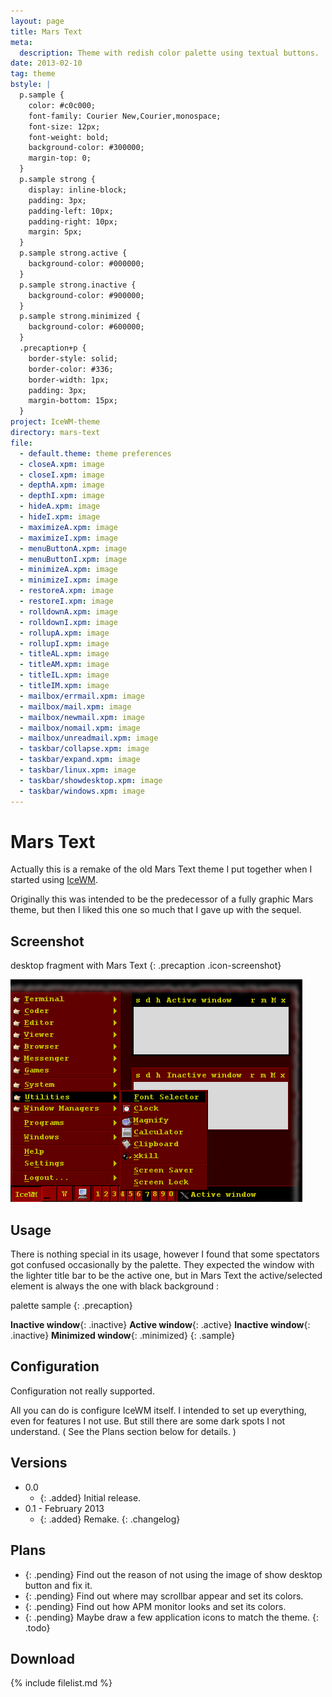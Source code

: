 ```yaml
---
layout: page
title: Mars Text
meta:
  description: Theme with redish color palette using textual buttons.
date: 2013-02-10
tag: theme
bstyle: |
  p.sample {
    color: #c0c000;
    font-family: Courier New,Courier,monospace;
    font-size: 12px;
    font-weight: bold;
    background-color: #300000;
    margin-top: 0;
  }
  p.sample strong {
    display: inline-block;
    padding: 3px;
    padding-left: 10px;
    padding-right: 10px;
    margin: 5px;
  }
  p.sample strong.active {
    background-color: #000000;
  }
  p.sample strong.inactive {
    background-color: #900000;
  }
  p.sample strong.minimized {
    background-color: #600000;
  }
  .precaption+p {
    border-style: solid;
    border-color: #336;
    border-width: 1px;
    padding: 3px;
    margin-bottom: 15px;
  }
project: IceWM-theme
directory: mars-text
file:
  - default.theme: theme preferences
  - closeA.xpm: image
  - closeI.xpm: image
  - depthA.xpm: image
  - depthI.xpm: image
  - hideA.xpm: image
  - hideI.xpm: image
  - maximizeA.xpm: image
  - maximizeI.xpm: image
  - menuButtonA.xpm: image
  - menuButtonI.xpm: image
  - minimizeA.xpm: image
  - minimizeI.xpm: image
  - restoreA.xpm: image
  - restoreI.xpm: image
  - rolldownA.xpm: image
  - rolldownI.xpm: image
  - rollupA.xpm: image
  - rollupI.xpm: image
  - titleAL.xpm: image
  - titleAM.xpm: image
  - titleIL.xpm: image
  - titleIM.xpm: image
  - mailbox/errmail.xpm: image
  - mailbox/mail.xpm: image
  - mailbox/newmail.xpm: image
  - mailbox/nomail.xpm: image
  - mailbox/unreadmail.xpm: image
  - taskbar/collapse.xpm: image
  - taskbar/expand.xpm: image
  - taskbar/linux.xpm: image
  - taskbar/showdesktop.xpm: image
  - taskbar/windows.xpm: image
---
```


# Mars Text

Actually this is a remake of the old Mars Text theme I put together when I started using [IceWM](http://www.icewm.org/).

Originally this was intended to be the predecessor of a fully graphic Mars theme, but then I liked this one so much that I gave up with the sequel.

## Screenshot

desktop fragment with Mars Text
{: .precaption .icon-screenshot}

![screenshot using the theme](mars-text.png)

## Usage

There is nothing special in its usage, however I found that some spectators got confused occasionally by the palette. They expected the window with the lighter title bar
to be the active one, but in Mars Text the active/selected element is always the one with black background :

palette sample
{: .precaption}

**Inactive window**{: .inactive}
**Active window**{: .active}
**Inactive window**{: .inactive}
**Minimized window**{: .minimized}
{: .sample}

## Configuration

Configuration not really supported.

All you can do is configure IceWM itself. I intended to set up everything, even for features I not use. But still there are some dark spots I not understand. ( See the
Plans section below for details. )

## Versions

* 0.0
  * {: .added} Initial release.
* 0.1 - February 2013
  * {: .added} Remake.
{: .changelog}

## Plans

* {: .pending} Find out the reason of not using the image of show desktop button and fix it.
* {: .pending} Find out where may scrollbar appear and set its colors.
* {: .pending} Find out how APM monitor looks and set its colors.
* {: .pending} Maybe draw a few application icons to match the theme.
{: .todo}

## Download

{% include filelist.md %}
